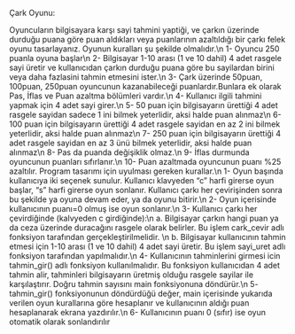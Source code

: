 Çark Oyunu:

Oyuncuların bilgisayara karşı sayi tahmini yaptiği, ve çarkın üzerinde durduğu puana göre puan aldıkları veya puanlarının azaltıldığı bir çarkı felek oyunu tasarlayanız. Oyunun kuralları şu şekilde olmalıdır.\n
1- Oyuncu 250 puanla oyuna başlar\n
2- Bilgisayar 1-10 arası (1 ve 10 dahil) 4 adet rasgele sayi üretir ve kullanıcıdan çarkın durduğu puana göre bu sayilardan birini veya daha fazlasini tahmin etmesini ister.\n
3- Çark üzerinde 50puan, 100puan, 250puan oyuncunun kazanabileceği puanlardır.Bunlara ek olarak Pas, İflas ve Puan azaltma bölümleri vardır.\n
4- Kullanıcı ilgili tahmini yapmak için 4 adet sayi girer.\n
5- 50 puan için bilgisayarın ürettiği 4 adet rasgele sayidan sadece 1 ini bilmek yeterlidir, aksi halde puan alınmaz\n
6- 100 puan için bilgisayarın ürettiği 4 adet rasgele sayidan en az 2 ini bilmek yeterlidir, aksi halde puan alınmaz\n
7- 250 puan için bilgisayarın ürettiği 4 adet rasgele sayidan en az 3 ünü bilmek yeterlidir, aksi halde puan alınmaz\n
8- Pas da puanda değişiklik olmaz.\n
9- İflas durmunda oyuncunun puanları sıfırlanır.\n
10- Puan azaltmada oyuncunun puanı %25 azaltılır. Program tasarımı için uyulması gereken kurallar.\n
1- Oyun başında kullanıcıya iki seçenek sunulur. Kullanıcı klavyeden “c” harfi girerse oyun başlar, “s” harfi girerse oyun sonlanır. Kullanıcı çarkı her çevirişinden sonra bu şekilde ya oyuna devam eder, ya da oyunu bitirir.\n
2- Oyun içerisinde kullanıcının puanı=0 olmuş ise oyun sonlanır.\n
3- Kullanıcı çarkı her çevirdiğinde (kalvyeden c girdiğinde):\n
  a. Bilgisayar çarkın hangi puan ya da ceza üzerinde duracağını rasgele olarak belirler. Bu işlem cark_cevir adlı fonksiyon tarafından gerçekleştirilmelidir. \n
  b. Bilgisayar kullanıcının tahmin etmesi için 1-10 arası (1 ve 10 dahil) 4 adet sayi üretir. Bu işlem sayi_uret adlı fonksiyon tarafından yapılmalıdır.\n
4- Kullanıcının tahminlerini girmesi icin tahmin_gir() adlı fonksiyon kullanılmalıdır. Bu fonksiyon kullanıcıdan 4 adet tahmin alir, tahminleri bilgisayarın üretmiş olduğu rasgele sayilar ile karşılaştırır. Doğru tahmin sayısını main fonksiyonuna döndürür.\n
5- tahmin_gir() fonksiyonunun döndürdüğü değer, main içerisinde yukarıda verilen oyun kurallarına göre hesaplanır ve kullanıcının aldığı puan hesaplanarak ekrana yazdırılır.\n
6- Kullanıcının puanı 0 (sıfır) ise oyun otomatik olarak sonlandırılır
